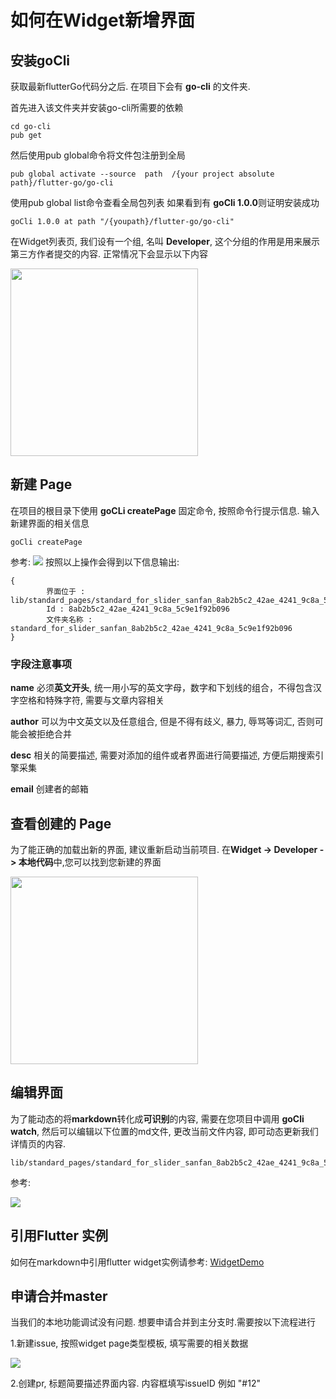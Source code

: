 # 如何在Widget新增界面

## 安装goCli

获取最新flutterGo代码分之后. 在项目下会有 **go-cli** 的文件夹.

首先进入该文件夹并安装go-cli所需要的依赖

```
cd go-cli
pub get
```

然后使用pub global命令将文件包注册到全局

```
pub global activate --source  path  /{your project absolute path}/flutter-go/go-cli

```

使用pub global list命令查看全局包列表 如果看到有 **goCli 1.0.0**则证明安装成功

```
goCli 1.0.0 at path "/{youpath}/flutter-go/go-cli"

```


在Widget列表页, 我们设有一个组, 名叫 **Developer**, 这个分组的作用是用来展示第三方作者提交的内容. 正常情况下会显示以下内容

<img src="https://img.alicdn.com/tfs/TB1RCfZc1H2gK0jSZJnXXaT1FXa-798-1582.png" width='300px' />


## 新建 Page

在项目的根目录下使用 **goCLi createPage** 固定命令, 按照命令行提示信息. 输入新建界面的相关信息

```
goCli createPage
```
参考: 
![](https://img.alicdn.com/tfs/TB1ms2Wc1H2gK0jSZFEXXcqMpXa-1393-228.gif)
按照以上操作会得到以下信息输出:
```
{
        界面位于 : lib/standard_pages/standard_for_slider_sanfan_8ab2b5c2_42ae_4241_9c8a_5c9e1f92b096
        Id : 8ab2b5c2_42ae_4241_9c8a_5c9e1f92b096
        文件夹名称 : standard_for_slider_sanfan_8ab2b5c2_42ae_4241_9c8a_5c9e1f92b096
}

```

### 字段注意事项

**name** 必须**英文开头**, 统一用小写的英文字母，数字和下划线的组合，不得包含汉字空格和特殊字符, 需要与文章内容相关


**author** 可以为中文英文以及任意组合, 但是不得有歧义, 暴力, 辱骂等词汇, 否则可能会被拒绝合并

**desc** 相关的简要描述, 需要对添加的组件或者界面进行简要描述, 方便后期搜索引擎采集

**email** 创建者的邮箱

## 查看创建的 Page

为了能正确的加载出新的界面, 建议重新启动当前项目. 在**Widget -> Developer -> 本地代码**中,您可以找到您新建的界面

<image src='https://img.alicdn.com/tfs/TB1eNLYc7Y2gK0jSZFgXXc5OFXa-744-722.png' width='300px' />

  
## 编辑界面

为了能动态的将**markdown**转化成**可识别**的内容, 需要在您项目中调用 **goCli watch**, 然后可以编辑以下位置的md文件,  更改当前文件内容, 即可动态更新我们详情页的内容.

```
lib/standard_pages/standard_for_slider_sanfan_8ab2b5c2_42ae_4241_9c8a_5c9e1f92b096/index.md
```

参考:

![](https://img.alicdn.com/tfs/TB1cHLZc.T1gK0jSZFhXXaAtVXa-1393-760.gif)


## 引用Flutter 实例

如何在markdown中引用flutter widget实例请参考: [WidgetDemo](https://github.com/alibaba/flutter-go/blob/beta/go-cli/utils/tpl.md)


## 申请合并master

当我们的本地功能调试没有问题. 想要申请合并到主分支时.需要按以下流程进行

1.新建issue, 按照widget page类型模板, 填写需要的相关数据

![](https://img.alicdn.com/tfs/TB1YMkCdUH1gK0jSZSyXXXtlpXa-805-354.png)

2.创建pr, 标题简要描述界面内容. 内容框填写issueID 例如 "#12" 





